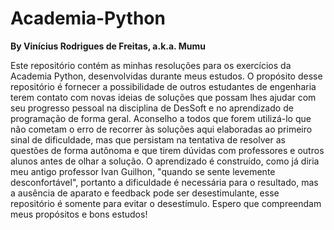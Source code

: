 # Academia-Python

**By Vinícius Rodrigues de Freitas, a.k.a. Mumu**

Este repositório contém as minhas resoluções para os exercícios da Academia Python, desenvolvidas durante meus estudos. O propósito desse repositório é fornecer a possibilidade de outros estudantes de engenharia terem contato com novas ideias de soluções que possam lhes ajudar com seu progresso pessoal na disciplina de DesSoft e no aprendizado de programação de forma geral.
Aconselho a todos que forem utilizá-lo que não cometam o erro de recorrer às soluções aqui elaboradas ao primeiro sinal de dificuldade, mas que persistam na tentativa de resolver as questões de forma autônoma e que tirem dúvidas com professores e outros alunos antes de olhar a solução. O aprendizado é construído, como já diria meu antigo professor Ivan Guilhon, "quando se sente levemente desconfortável", portanto a dificuldade é necessária para o resultado, mas a ausência de aparato e feedback pode ser desestimulante, esse repositório é somente para evitar o desestímulo.
Espero que compreendam meus propósitos e bons estudos!
